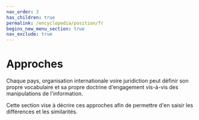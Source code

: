 ```yaml
---
nav_order: 3
has_children: true
permalink: /encyclopedia/position/fr
begins_new_menu_section: true
nav_exclude: true
---
```


# Approches

Chaque pays, organisation internationale voire juridiction peut définir son propre vocabulaire et sa propre doctrine d'engagement vis-à-vis des manipulations de l'information.

Cette section vise à décrire ces approches afin de permettre d'en saisir les différences et les similarités.
